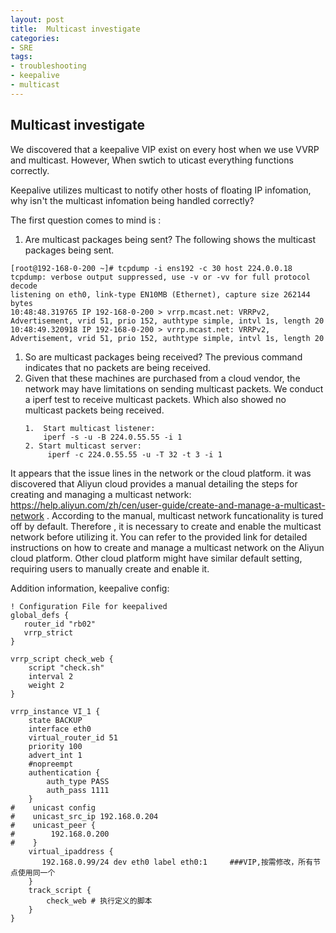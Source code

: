 ```yaml
---
layout: post
title:  Multicast investigate
categories:
- SRE
tags:
- troubleshooting
- keepalive
- multicast
---
```


**Multicast investigate**
---
We discovered that a keepalive VIP exist on every host when we use VVRP and multicast. However, When swtich to uticast everything functions correctly.

Keepalive utilizes multicast to notify other hosts of floating IP infomation, why isn't the multicast infomation being handled correctly?

The first question comes to mind is :
1. Are multicast packages being sent? The following shows the multicast packages being sent.
```
[root@192-168-0-200 ~]# tcpdump -i ens192 -c 30 host 224.0.0.18
tcpdump: verbose output suppressed, use -v or -vv for full protocol decode
listening on eth0, link-type EN10MB (Ethernet), capture size 262144 bytes
10:48:48.319765 IP 192-168-0-200 > vrrp.mcast.net: VRRPv2, Advertisement, vrid 51, prio 152, authtype simple, intvl 1s, length 20
10:48:49.320918 IP 192-168-0-200 > vrrp.mcast.net: VRRPv2, Advertisement, vrid 51, prio 152, authtype simple, intvl 1s, length 20
```
1. So are multicast packages being received? The previous command indicates that no packets are being received.
2. Given that these machines are purchased from a cloud vendor, the network may have limitations on sending multicast packets. We conduct a iperf test to receive multicast packets. Which also showed no multicast packets being received. 
   ```
   1.  Start multicast listener:
       iperf -s -u -B 224.0.55.55 -i 1
   2. Start multicast server:
        iperf -c 224.0.55.55 -u -T 32 -t 3 -i 1
   ```

It appears that the issue lines in the network or the cloud platform. it was discovered that Aliyun cloud provides a manual detailing the steps for creating and managing a multicast network:
https://help.aliyun.com/zh/cen/user-guide/create-and-manage-a-multicast-network . According to the manual, multicast network funcationality is tured off by default. Therefore , it is necessary to create and enable the multicast network before utilizing it. You can refer to the provided link for detailed instructions on how to create and manage a multicast network on the Aliyun cloud platform. Other cloud platform might have similar default setting, requiring users to manually create and enable it. 



Addition information, keepalive config:
```
! Configuration File for keepalived
global_defs {
   router_id "rb02"
   vrrp_strict
}

vrrp_script check_web {                      
    script "check.sh"        
    interval 2                                 
    weight 2                                   
}

vrrp_instance VI_1 {
    state BACKUP
    interface eth0                        
    virtual_router_id 51                          
    priority 100
    advert_int 1
    #nopreempt
    authentication {
        auth_type PASS
        auth_pass 1111
    }
#    unicast config
#    unicast_src_ip 192.168.0.204
#    unicast_peer {
#        192.168.0.200           
#    }
    virtual_ipaddress {
       192.168.0.99/24 dev eth0 label eth0:1     ###VIP,按需修改，所有节点使用同一个
    }
    track_script {
        check_web # 执行定义的脚本
    }
}

```
